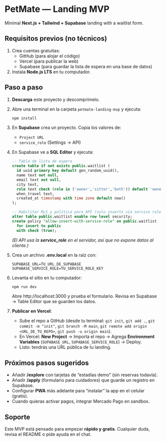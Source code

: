 # PetMate — Landing MVP

Minimal **Next.js + Tailwind + Supabase** landing with a waitlist form.

## Requisitos previos (no técnicos)
1. Crea cuentas gratuitas:
   - GitHub (para alojar el código)
   - Vercel (para publicar la web)
   - Supabase (para guardar la lista de espera en una base de datos)
2. Instala **Node.js LTS** en tu computador.

## Paso a paso
1. **Descarga** este proyecto y descomprímelo.
2. Abre una terminal en la carpeta `petmate-landing-mvp` y ejecuta:
   ```bash
   npm install
   ```
3. En **Supabase** crea un proyecto. Copia los valores de:
   - `Project URL`
   - `service_role` (Settings → API)
4. En Supabase ve a **SQL Editor** y ejecuta:
   ```sql
   -- Tabla de lista de espera
   create table if not exists public.waitlist (
     id uuid primary key default gen_random_uuid(),
     name text not null,
     email text not null,
     city text,
     role text check (role in ('owner','sitter','both')) default 'owner',
     when_travel text,
     created_at timestamp with time zone default now()
   );

   -- Habilitar RLS y política para API (solo inserts vía service role)
   alter table public.waitlist enable row level security;
   create policy "allow-insert-with-service-role" on public.waitlist
     for insert to public
     with check (true);
   ```
   *(El API usa la **service_role** en el servidor, así que no expone datos al cliente.)*

5. Crea un archivo **.env.local** en la raíz con:
   ```env
   SUPABASE_URL=TU_URL_DE_SUPABASE
   SUPABASE_SERVICE_ROLE=TU_SERVICE_ROLE_KEY
   ```

6. Levanta el sitio en tu computador:
   ```bash
   npm run dev
   ```
   Abre http://localhost:3000 y prueba el formulario. Revisa en Supabase → Table Editor que se guarden los datos.

7. **Publicar en Vercel**:
   - Sube el repo a GitHub (desde tu terminal: `git init`, `git add .`, `git commit -m "init"`, `git branch -M main`, `git remote add origin <URL_DE_TU_REPO>`, `git push -u origin main`).
   - En Vercel: **New Project** → Importa el repo → Agrega **Environment Variables** (`SUPABASE_URL`, `SUPABASE_SERVICE_ROLE`) → Deploy.
   - Listo: tendrás una URL pública de tu landing.

## Próximos pasos sugeridos
- Añadir **/explore** con tarjetas de “estadías demo” (sin reservas todavía).
- Añadir **/apply** (formulario para cuidadores) que guarde un registro en Supabase.
- Configurar **PWA** más adelante para “instalar” la app en el celular (gratis).
- Cuando quieras activar pagos, integrar Mercado Pago en sandbox.

## Soporte
Este MVP está pensado para empezar **rápido y gratis**. Cualquier duda, revisa el README o pide ayuda en el chat.
